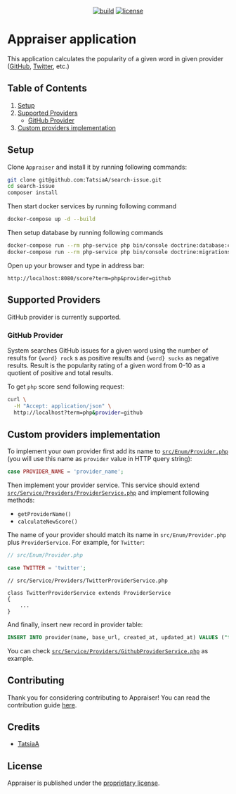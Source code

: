 <p align="center">
    <a href="https://github.com/TatsiaA/search-issue/actions/workflows/build.yml" target="_blank" title="build"><img src="https://github.com/TatsiaA/search-issue/actions/workflows/build.yml/badge.svg?branch=master" alt="build"></a>
    <a href="https://github.com/TatsiaA/search-issue/blob/stat/LICENSE" target="_blank" title="license"><img src="https://img.shields.io/github/license/TatsiaA/search-issue?style=flat-square" alt="license"></a>
</p>

# Appraiser application

This application calculates the popularity of a given word in given provider ([GitHub][1], [Twitter][2], etc.)

## Table of Contents
1. [Setup](#setup)
2. [Supported Providers](#supported-providers)
    - [GitHub Provider](#github-provider)
3. [Custom providers implementation](#custom-providers-implementation)

## Setup
Clone `Appraiser` and install it by running following commands:
```bash
git clone git@github.com:TatsiaA/search-issue.git
cd search-issue
composer install
```
Then start docker services by running following command
```bash
docker-compose up -d --build
```
Then setup database by running following commands
```bash
docker-compose run --rm php-service php bin/console doctrine:database:create
docker-compose run --rm php-service php bin/console doctrine:migrations:migrate
```
Open up your browser and type in address bar:
```
http://localhost:8080/score?term=php&provider=github
```

## Supported Providers
GitHub provider is currently supported.

### GitHub Provider
System searches GitHub issues for a given word using the number of results for `{word} rock` s as positive results 
and `{word} sucks` as negative results. Result is the popularity rating of a given word from 0-10 as a quotient of 
positive and total results.

To get `php` score send following request:
```bash
curl \
  -H "Accept: application/json" \ 
  http://localhost?term=php&provider=github
```

## Custom providers implementation
To implement your own provider first add its name to [`src/Enum/Provider.php`][3] (you will use this name as 
`provider` value in HTTP query string):
```php
case PROVIDER_NAME = 'provider_name';
```

Then implement your provider service. This service should extend [`src/Service/Providers/ProviderService.php`][4] 
and implement following methods:
- `getProviderName()`
- `calculateNewScore()`

The name of your provider should match its name in `src/Enum/Provider.php` plus `ProviderService`.
For example, for `Twitter`:
```php
// src/Enum/Provider.php

case TWITTER = 'twitter';
```
```phpr
// src/Service/Providers/TwitterProviderService.php

class TwitterProviderService extends ProviderService
{
    ...
}
```

And finally, insert new record in provider table:
```sql
INSERT INTO provider(name, base_url, created_at, updated_at) VALUES ("twitter", "twitter_url", NOW(), NOW())
```

You can check [`src/Service/Providers/GithubProviderService.php`][5] as example.

## Contributing
Thank you for considering contributing to Appraiser! You can read the contribution guide [here][5].

## Credits
- [TatsiaA][7]

## License
Appraiser is published under the [proprietary license][8].

[1]: https://github.com/
[2]: https://twitter.com/
[3]: https://github.com/TatsiaA/search-issue/blob/main/src/Enum/Provider.php
[4]: https://github.com/TatsiaA/search-issue/blob/main/src/Service/Providers/ProviderService.php
[4]: https://github.com/TatsiaA/search-issue/blob/main/src/Service/Providers/GithubProviderService.php
[5]: CONTRIBUTING.md
[7]: https://github.com/TatsiaA
[8]: LICENSE

